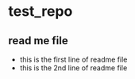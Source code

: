 # test_repo
## read me file
* this is the first line of readme file
* this is the 2nd line of readme file

